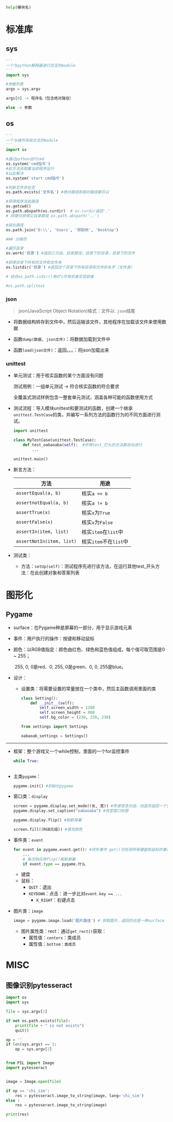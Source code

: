 ```python
help(模块名)
```

# 标准库

## sys

```python
'''
一个与python解释器进行交互的module
'''
import sys

#参数列表
args = sys.argv

args[0] -> 程序名（包含绝对路径）

else -> 参数
```

## os

```python
'''
一个与操作系统交互的module
'''
import os

#通过python运行cmd
os.system('cmd指令')
#此方法会阻塞当前程序运行
#以此解决
os.system('start cmd指令')

#判断文件存在否
os.path.exists('文件名') #绝对路径和相对路径都可以

#获得程序当前路径
os.getcwd()
os.path.abspath(os.curdir)  # os.curdir返回'.'
# 同理可获得父目录路径 os.path.abspath('..')

#组合路径
os.path.join('D:\\', 'Users', '郑尉欣', 'Desktop')

### 分隔符

#遍历目录
os.work('目录') #返回三元组，目录路径，目录下的目录，目录下的文件

#获得目录下所有的文件和文件夹
os.listdir('目录') #返回这个目录下所有目录和文件的名字（文件类）

# 结合os.path.isdir()来dfs可有后者实现前者

#os.path.splitext
```

### json

> json(JavaScript Object Notation)格式：文件以`.json`结尾

+ 将数据结构转存到文件中，然后运输该文件，其他程序在加载该文件来使用数据

+ 函数`dump(数据, json文件)`：将数据加载到文件中
+ 函数`load(json文件)`：返回。。。：将json加载出来

### unittest

+ 单元测试：用于核实函数的某个方面没有问题

  测试用例：一组单元测试 -> 符合核实函数的符合要求

  全覆盖式测试样例包含一整套单元测试，涵盖各种可能的函数使用方式

+ 测试流程：导入模块unittest和要测试的函数，创建一个继承`unittest.TestCase`的类，并编写一系列方法的函数行为的不同方面进行测试。

  ```python
  import unittest
  
  class MyTestCase(unittest.TestCase):
      def test_oabaoaba(self):  #所有test_打头的方法都自动进行
          ...
  
  unittest.main()
  ```

+ 断言方法：

  | 方法                      | 用途                   |
  | ------------------------- | ---------------------- |
  | `assertEqual(a, b)`       | 核实`a == b`           |
  | `assertnotEqual(a, b)`    | 核实`a != b`           |
  | `assertTrue(x)`           | 核实`x`为`True`        |
  | `assertFalse(x)`          | 核实`x`为`False`       |
  | `assertIn(item, list)`    | 核实`item`在`list`中   |
  | `assertNotIn(item, list)` | 核实`item`不在`list`中 |

+ 测试类：

  + 方法：`setUp(self)`：测试程序先进行该方法，在运行其他test_开头方法：在此创建对象和答案列表


# 图形化

## Pygame

+ surface：在Pygame种是屏幕的一部分，用于显示游戏元素

+ 事件：用户执行的操作：按键和移动鼠标

+ 颜色：以RGB值指定：颜色由红色、绿色和蓝色值组成，每个值可取范围是0 ~ 255；

  ​            255, 0, 0是red、0, 255, 0是green、0, 0, 255是blue。

+ 设计：

  + 设置类：将需要设置的常量放在一个类中，然后主函数调用里面的类

    ```python
    class Setting():
        def __init__(self):
            self.screen_width = 1200
            self.screen_height = 800
            self.bg_color = (230, 230, 230)
    ```

    ```python
    from settings import Settings
    
    oabaoab_settings = Settings()
    ```

---

+ 框架：整个游戏又一个while控制，里面的一个for监控事件

  ```python
  while True:
      
  ```

+ 主类`pygame`：

  ```python
  pygame.init() #初始化pygame
  ```

+ 窗口类：`display`

  ```python
  screen = pygame.display.set_mode((长, 宽)) #传递信息元组，创造并返回一个窗口类
  pygame.display.set_caption("oabaoaba") #改变窗口标题
  
  pygame.display.flip() #刷新屏幕
  
  screen.fill((RGB元组)) #填充颜色
  ```

+ 事件类：`event`

  ```python
  for event in pygame.event.get(): #侦听事件 get()可检测所有键盘和鼠标的事件 在for中用一系列if来响应
      ...
      # 每次响应用flip()刷新屏幕
      if event.type == pygame.什么
  ```

  + 键盘
  + 鼠标：
    + `QUIT`：退出
    + `KEYDOWN`：点击：进一步比对`event.key == ...`
      + `K_RIGHT`：右键点击

+ 图片类：`image`

  ```python
  image = pygame.image.load('图片路径') # 获取图片，返回的也是一种surface
  ```

  + 图片属性类：rect：通过`get_rect()`获取：
    + 属性值：`centerx`：类成员
    + 属性值：`bottom：类成员`

# MISC

## 图像识别pytesseract

```python
import os
import sys

file = sys.argv[1]

if not os.path.exists(file):
    print(file + " is not exists")
    quit()

op = ''
if len(sys.argv) == 3:
    op = sys.argv[2]


from PIL import Image
import pytesseract


image = Image.open(file)

if op == 'chi_sim':
    res = pytesseract.image_to_string(image, lang='chi_sim')
else :
    res = pytesseract.image_to_string(image)

print(res)
```
